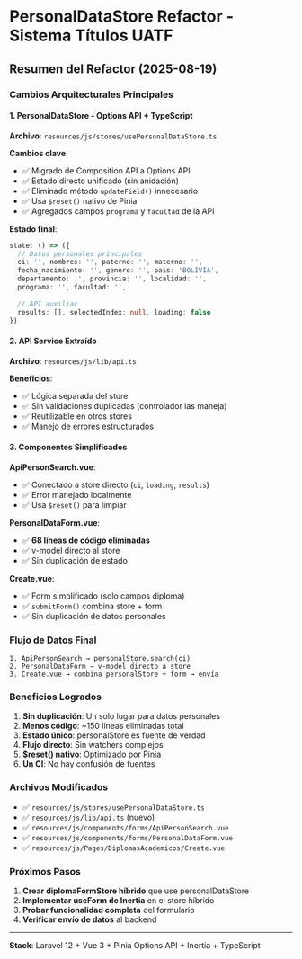# PersonalDataStore Refactor - Sistema Títulos UATF

## Resumen del Refactor (2025-08-19)

### Cambios Arquitecturales Principales

#### 1. PersonalDataStore - Options API + TypeScript
**Archivo**: `resources/js/stores/usePersonalDataStore.ts`

**Cambios clave**:
- ✅ Migrado de Composition API a Options API
- ✅ Estado directo unificado (sin anidación)
- ✅ Eliminado método `updateField()` innecesario
- ✅ Usa `$reset()` nativo de Pinia
- ✅ Agregados campos `programa` y `facultad` de la API

**Estado final**:
```typescript
state: () => ({
  // Datos personales principales
  ci: '', nombres: '', paterno: '', materno: '',
  fecha_nacimiento: '', genero: '', pais: 'BOLIVIA',
  departamento: '', provincia: '', localidad: '',
  programa: '', facultad: '',
  
  // API auxiliar
  results: [], selectedIndex: null, loading: false
})
```

#### 2. API Service Extraído
**Archivo**: `resources/js/lib/api.ts`

**Beneficios**:
- ✅ Lógica separada del store
- ✅ Sin validaciones duplicadas (controlador las maneja)
- ✅ Reutilizable en otros stores
- ✅ Manejo de errores estructurados

#### 3. Componentes Simplificados

**ApiPersonSearch.vue**:
- ✅ Conectado a store directo (`ci`, `loading`, `results`)
- ✅ Error manejado localmente
- ✅ Usa `$reset()` para limpiar

**PersonalDataForm.vue**:
- ✅ **68 líneas de código eliminadas**
- ✅ v-model directo al store
- ✅ Sin duplicación de estado

**Create.vue**:
- ✅ Form simplificado (solo campos diploma)
- ✅ `submitForm()` combina store + form
- ✅ Sin duplicación de datos personales

### Flujo de Datos Final

```
1. ApiPersonSearch → personalStore.search(ci)
2. PersonalDataForm → v-model directo a store
3. Create.vue → combina personalStore + form → envía
```

### Beneficios Logrados

1. **Sin duplicación**: Un solo lugar para datos personales
2. **Menos código**: ~150 líneas eliminadas total
3. **Estado único**: personalStore es fuente de verdad
4. **Flujo directo**: Sin watchers complejos
5. **$reset() nativo**: Optimizado por Pinia
6. **Un CI**: No hay confusión de fuentes

### Archivos Modificados

- ✅ `resources/js/stores/usePersonalDataStore.ts`
- ✅ `resources/js/lib/api.ts` (nuevo)
- ✅ `resources/js/components/forms/ApiPersonSearch.vue`
- ✅ `resources/js/components/forms/PersonalDataForm.vue`
- ✅ `resources/js/Pages/DiplomasAcademicos/Create.vue`

### Próximos Pasos

1. **Crear diplomaFormStore híbrido** que use personalDataStore
2. **Implementar useForm de Inertia** en el store híbrido
3. **Probar funcionalidad completa** del formulario
4. **Verificar envío de datos** al backend

---

**Stack**: Laravel 12 + Vue 3 + Pinia Options API + Inertia + TypeScript
